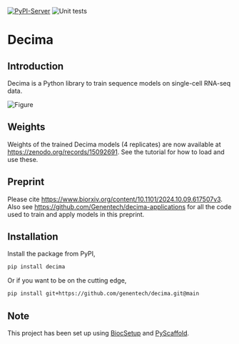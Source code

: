 [![PyPI-Server](https://img.shields.io/pypi/v/decima.svg)](https://pypi.org/project/decima/)
![Unit tests](https://github.com/genentech/decima/actions/workflows/run-tests.yml/badge.svg)

# Decima

## Introduction
Decima is a Python library to train sequence models on single-cell RNA-seq data.

![Figure](assets/fig1.png)

## Weights
Weights of the trained Decima models (4 replicates) are now available at https://zenodo.org/records/15092691. See the tutorial for how to load and use these.

## Preprint
Please cite https://www.biorxiv.org/content/10.1101/2024.10.09.617507v3. Also see https://github.com/Genentech/decima-applications for all the code used to train and apply models in this preprint.

## Installation

Install the package from PyPI,

```sh
pip install decima
```

Or if you want to be on the cutting edge,

```sh
pip install git+https://github.com/genentech/decima.git@main
```

<!-- biocsetup-notes -->

## Note

This project has been set up using [BiocSetup](https://github.com/biocpy/biocsetup)
and [PyScaffold](https://pyscaffold.org/).
